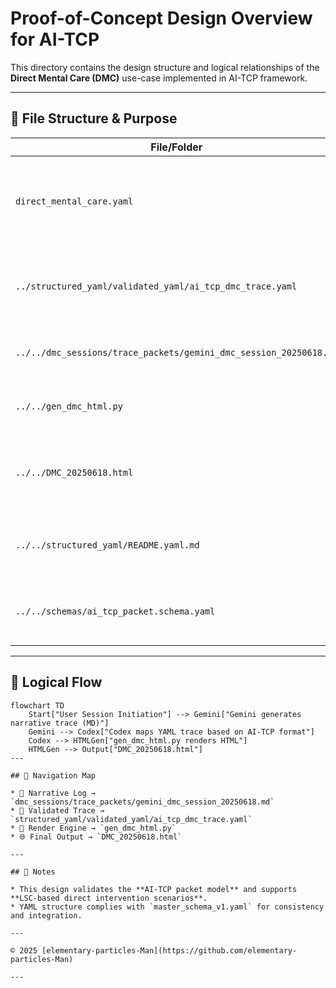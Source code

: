 # Proof-of-Concept Design Overview for AI-TCP

This directory contains the design structure and logical relationships of the **Direct Mental Care (DMC)** use-case implemented in AI-TCP framework.

---

## 📂 File Structure & Purpose

| File/Folder                                                       | Purpose                                                                       |
| ----------------------------------------------------------------- | ----------------------------------------------------------------------------- |
| `direct_mental_care.yaml`                                         | Structured YAML representing the PoC phase and packet outline for DMC session |
| `../structured_yaml/validated_yaml/ai_tcp_dmc_trace.yaml`         | Detailed trace log in YAML format (Codex and Gemini collaborative output)     |
| `../../dmc_sessions/trace_packets/gemini_dmc_session_20250618.md` | Original narrative trace (Gemini-generated)                                   |
| `../../gen_dmc_html.py`                                           | Python script for HTML rendering of YAML session                              |
| `../../DMC_20250618.html`                                         | Final human-readable HTML page generated from YAML session                    |
| `../../structured_yaml/README.yaml.md`                            | Meta-documentation on YAML schema hierarchy                                   |
| `../../schemas/ai_tcp_packet.schema.yaml`                         | YAML schema reference for packet validation (optional)                        |

---

## 🔁 Logical Flow

```mermaid
flowchart TD
    Start["User Session Initiation"] --> Gemini["Gemini generates narrative trace (MD)"]
    Gemini --> Codex["Codex maps YAML trace based on AI-TCP format"]
    Codex --> HTMLGen["gen_dmc_html.py renders HTML"]
    HTMLGen --> Output["DMC_20250618.html"]
---

## 🧭 Navigation Map

* 📄 Narrative Log → `dmc_sessions/trace_packets/gemini_dmc_session_20250618.md`
* 🧾 Validated Trace → `structured_yaml/validated_yaml/ai_tcp_dmc_trace.yaml`
* 🧠 Render Engine → `gen_dmc_html.py`
* 🌐 Final Output → `DMC_20250618.html`

---

## 📌 Notes

* This design validates the **AI-TCP packet model** and supports **LSC-based direct intervention scenarios**.
* YAML structure complies with `master_schema_v1.yaml` for consistency and integration.

---

© 2025 [elementary-particles-Man](https://github.com/elementary-particles-Man)

---
